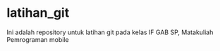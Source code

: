 # latihan_git
Ini adalah repository untuk latihan git pada kelas IF GAB SP, Matakuliah Pemrograman mobile
